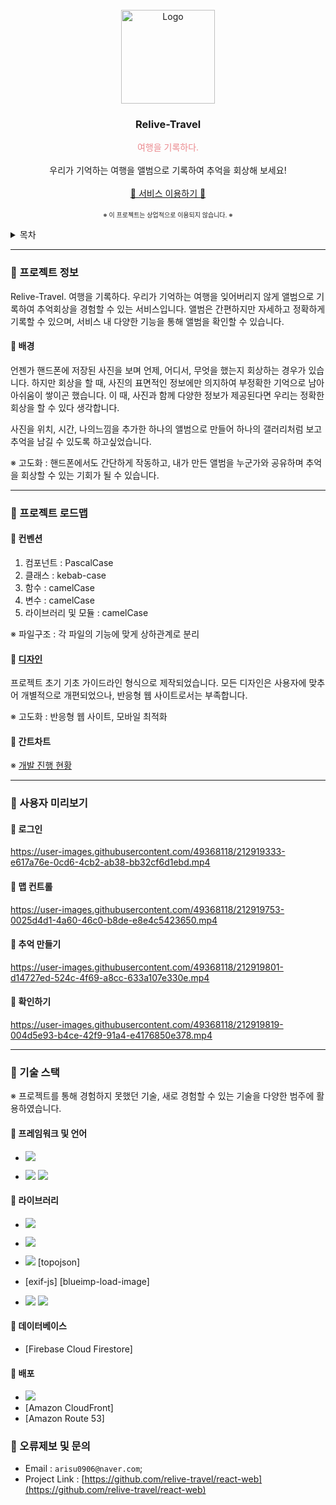 <!-- PROJECT LOGO -->
<br />
<div align="center">
  <a href="https://github.com/relive-travel/react-web">
    <img src="https://relivetravel.s3.ap-northeast-2.amazonaws.com/image/assets/logo.png" alt="Logo" width="150" height="150">
  </a>

  <h3 align="center">Relive-Travel</h3>

  <p align="center">
    <span style="color: #EB898E;">여행을 기록하다.</span>
    <br />
    <br />
    우리가 기억하는 여행을 앨범으로 기록하여 추억을 회상해 보세요!
    <br />
    <br />
    <a href="https://relive-travel.site">🐇 서비스 이용하기 🥕</a>
    <br />
    <br />
    <span style="font-size: 10px;">※ 이 프로젝트는 상업적으로 이용되지 않습니다. ※</span>
  </p>
</div>

<!-- TABLE OF CONTENTS -->
<details>
  <summary>목차</summary>
  <ol>
    <li>
      <a href="#🐇 프로젝트 정보">🐇 프로젝트 정보</a>
      <ul>
        <li><a href="#🥕 배경">🥕 배경</a></li>
      </ul>
    </li>
    <li>
      <a href="#🐇 프로젝트 로드맵">🐇 프로젝트 로드맵</a>
      <ul>
        <li><a href="#🥕 컨벤션">🥕 컨벤션</a></li>
        <li><a href="#🥕 디자인">🥕 디자인</a></li>
        <li><a href="#🥕 간트차트">🥕 간트차트</a></li>
      </ul>
    </li>
    <li>
      <a href="#🐇 사용자 미리보기">🐇 사용자 미리보기</a>
      <ul>
        <li><a href="#🥕 로그인">🥕 로그인</a></li>
        <li><a href="#🥕 맵 컨트롤">🥕 맵 컨트롤</a></li>
        <li><a href="#🥕 추억 만들기">🥕 추억 만들기</a></li>
        <li><a href="#🥕 확인하기">🥕 확인하기</a></li>
      </ul>
    </li>
    <li>
      <a href="#🐇 프로젝트 기술스택">🐇 프로젝트 기술스택</a>
      <ul>
        <li><a href="#🥕 프레임워크">🥕 프레임워크</a></li>
        <li><a href="#🥕 라이브러리">🥕 라이브러리</a></li>
        <li><a href="#🥕 데이터베이스">🥕 데이터베이스</a></li>
        <li><a href="#🥕 배포">🥕 배포</a></li>
      </ul>
    </li>
    <li><a href="#🐇 오류제보 및 문의">🐇 오류제보 및 문의</a></li>
  </ol>
</details>

---

### 🐇 프로젝트 정보

Relive-Travel. 여행을 기록하다.
우리가 기억하는 여행을 잊어버리지 않게 앨범으로 기록하여 추억회상을 경험할 수 있는 서비스입니다.
앨범은 간편하지만 자세하고 정확하게 기록할 수 있으며, 서비스 내 다양한 기능을 통해 앨범을 확인할 수 있습니다.

#### 🥕 배경

언젠가 핸드폰에 저장된 사진을 보며 언제, 어디서, 무엇을 했는지 회상하는 경우가 있습니다. 하지만 회상을 할 때, 사진의 표면적인 정보에만 의지하여 부정확한 기억으로 남아 아쉬움이 쌓이곤 했습니다. 이 때, 사진과 함께 다양한 정보가 제공된다면 우리는 정확한 회상을 할 수 있다 생각합니다.

사진을 위치, 시간, 나의느낌을 추가한 하나의 앨범으로 만들어 하나의 갤러리처럼 보고 추억을 남길 수 있도록 하고싶었습니다.

※ 고도화 : 핸드폰에서도 간단하게 작동하고, 내가 만든 앨범을 누군가와 공유하며 추억을 회상할 수 있는 기회가 될 수 있습니다.

---

### 🐇 프로젝트 로드맵

#### 🥕 컨벤션

1. 컴포넌트 : PascalCase
2. 클래스 : kebab-case
3. 함수 : camelCase
4. 변수 : camelCase
5. 라이브러리 및 모듈 : camelCase

※ 파일구조 : 각 파일의 기능에 맞게 상하관계로 분리

#### 🥕 [디자인][wireframe-url]

프로젝트 초기 기초 가이드라인 형식으로 제작되었습니다.
모든 디자인은 사용자에 맞추어 개별적으로 개편되었으나, 반응형 웹 사이트로서는 부족합니다.

※ 고도화 : 반응형 웹 사이트, 모바일 최적화

#### 🥕 간트차트

※ [개발 진행 현황][gantchart-url]

---

### 🐇 사용자 미리보기

#### 🥕 로그인

https://user-images.githubusercontent.com/49368118/212919333-e617a76e-0cd6-4cb2-ab38-bb32cf6d1ebd.mp4

#### 🥕 맵 컨트롤

https://user-images.githubusercontent.com/49368118/212919753-0025d4d1-4a60-46c0-b8de-e8e4c5423650.mp4

#### 🥕 추억 만들기

https://user-images.githubusercontent.com/49368118/212919801-d14727ed-524c-4f69-a8cc-633a107e330e.mp4

#### 🥕 확인하기

https://user-images.githubusercontent.com/49368118/212919819-004d5e93-b4ce-42f9-91a4-e4176850e378.mp4

---

### 🐇 기술 스택

※ 프로젝트를 통해 경험하지 못했던 기술, 새로 경험할 수 있는 기술을 다양한 범주에 활용하였습니다.

#### 🥕 프레임워크 및 언어

- <img src="https://img.shields.io/badge/React-61DAFB?style=flat-square&logo=React&logoColor=white"/></a>

- <img src="https://img.shields.io/badge/JavaScript-F7DF1E?style=flat-square&logo=JavaScript&logoColor=white"/></a> <img src="https://img.shields.io/badge/Sass-CC6699?style=flat-square&logo=Sass&logoColor=white"/></a>

#### 🥕 라이브러리

- <img src="https://img.shields.io/badge/Redux-764ABC?style=flat-square&logo=Redux&logoColor=white"/></a>

- <img src="https://img.shields.io/badge/React Router-CA4245?style=flat-square&logo=React Router&logoColor=white"/></a>

- <img src="https://img.shields.io/badge/D3.js-F9A03C?style=flat-square&logo=D3.js&logoColor=white"/></a> [topojson]

- [exif-js] [blueimp-load-image]

- <img src="https://img.shields.io/badge/MUI-007FFF?style=flat-square&logo=MUI&logoColor=white"/></a> <img src="https://img.shields.io/badge/Swiper-6332F6?style=flat-square&logo=Swiper&logoColor=white"/></a>

#### 🥕 데이터베이스

- [Firebase Cloud Firestore]

#### 🥕 배포

- <img src="https://img.shields.io/badge/Amazon S3-569A31?style=flat-square&logo=Amazon S3&logoColor=white"/></a>
- [Amazon CloudFront]
- [Amazon Route 53]

<!-- CONTACT -->

### 🐇 오류제보 및 문의

- Email : `arisu0906@naver.com`;
- Project Link : [https://github.com/relive-travel/react-web](https://github.com/relive-travel/react-web)

<!-- url reference -->

[wireframe-url]: https://www.figma.com/file/v1hmKg1HZrWw1iy6A2GBms/Relive-travel?node-id=1%3A4
[gantchart-url]: https://www.notion.so/62cea3f27f42402090bc0c4a1b73911f
